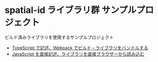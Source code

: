 # spatial-id ライブラリ群 サンプルプロジェクト

ビルド済みライブラリを使用するサンプルプロジェクト

* [TypeScript で記述、Webpack でビルド・ライブラリをバンドルする](./webpack-ts)
* [JavaScript を直接記述、ライブラリを直接ブラウザーから読み込む](./use-directly)
